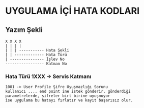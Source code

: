 # UYGULAMA İÇİ HATA KODLARI

## Yazım Şekli

    X X X X
    | | | |
    | | | ----------- Hata Şekli
    | | ------------- Hata Türü
    | --------------- İşlev No
    ----------------- Katman No

### Hata Türü 1XXX -> Servis Katmanı

    1001 -> User Profile Şifre Uyuşmazlığı Sorunu
    kullanıcı .... end point ine istek gönderir. gönderdiği parametrelerde, şifreler birt birine uyuşmuyor
    ise uygulama bu hatayı fırlatır ve kayıt başarısız olur.
    